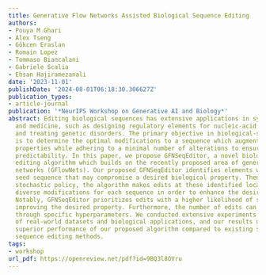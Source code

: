 ```yaml
---
title: Generative Flow Networks Assisted Biological Sequence Editing
authors:
- Pouya M Ghari
- Alex Tseng
- Gökcen Eraslan
- Romain Lopez
- Tommaso Biancalani
- Gabriele Scalia
- Ehsan Hajiramezanali
date: '2023-11-01'
publishDate: '2024-08-01T06:18:30.306627Z'
publication_types:
- article-journal
publication: '*NeurIPS Workshop on Generative AI and Biology*'
abstract: Editing biological sequences has extensive applications in synthetic biology
  and medicine, such as designing regulatory elements for nucleic-acid therapeutics
  and treating genetic disorders. The primary objective in biological-sequence editing
  is to determine the optimal modifications to a sequence which augment certain biological
  properties while adhering to a minimal number of alterations to ensure safety and
  predictability. In this paper, we propose GFNSeqEditor, a novel biological-sequence
  editing algorithm which builds on the recently proposed area of generative flow
  networks (GFlowNets). Our proposed GFNSeqEditor identifies elements within a starting
  seed sequence that may compromise a desired biological property. Then, using a learned
  stochastic policy, the algorithm makes edits at these identified locations, offering
  diverse modifications for each sequence in order to enhance the desired property.
  Notably, GFNSeqEditor prioritizes edits with a higher likelihood of substantially
  improving the desired property. Furthermore, the number of edits can be regulated
  through specific hyperparameters. We conducted extensive experiments on a range
  of real-world datasets and biological applications, and our results underscore the
  superior performance of our proposed algorithm compared to existing state-of-the-art
  sequence editing methods.
tags:
- workshop
url_pdf: https://openreview.net/pdf?id=9BQ3l8OVru
---
```

